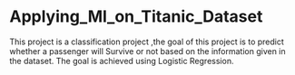 # Applying_Ml_on_Titanic_Dataset
This project is a classification project ,the goal of this project is to predict whether a passenger will Survive or not based on the information given in the dataset. The goal is achieved using Logistic Regression.
